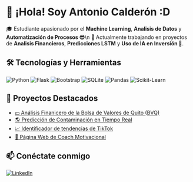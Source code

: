 # 👋 ¡Hola! Soy Antonio Calderón :D

🎓 Estudiante apasionado por el **Machine Learning**, **Analisis de Datos** y **Automatización de Procesos 😎**\n
🚀 Actualmente trabajando en proyectos de **Analisis Financieros**, **Predicciones LSTM** y **Uso de IA en Inversión 💸**.

## 🛠️ Tecnologías y Herramientas
![Python](https://img.shields.io/badge/Python-3776AB?style=flat&logo=python&logoColor=white)
![Flask](https://img.shields.io/badge/Flask-000000?style=flat&logo=flask&logoColor=white)
![Bootstrap](https://img.shields.io/badge/Bootstrap-563D7C?style=flat&logo=bootstrap&logoColor=white)
![SQLite](https://img.shields.io/badge/SQLite-003B57?style=flat&logo=sqlite&logoColor=white)
![Pandas](https://img.shields.io/badge/Pandas-150458?style=flat&logo=pandas)
![Scikit-Learn](https://img.shields.io/badge/ScikitLearn-F7931E?style=flat&logo=scikitlearn&logoColor=white)

## 🚀 Proyectos Destacados
- [💵 Análisis Finanicero de la Bolsa de Valores de Quito (BVQ)](https://github.com/AntonioCMP/BVQ-Scraper)
- [🌎 Predicción de Contaminación en Tiempo Real](https://github.com/AntonioCMP/TrabajoFinalProgra1)
- [📈 Identificador de tendencias de TikTok](https://github.com/AntonioCMP/Trend_Scraper_TikTok)
- [🎯 Página Web de Coach Motivacional](https://github.com/AntonioCMP/Web_HMG)

## 📫 Conéctate conmigo
[![LinkedIn](https://img.shields.io/badge/LinkedIn-0077B5?style=flat&logo=linkedin&logoColor=white)](https://www.linkedin.com/in/antonio-calder%C3%B3n-6b1136383/)

